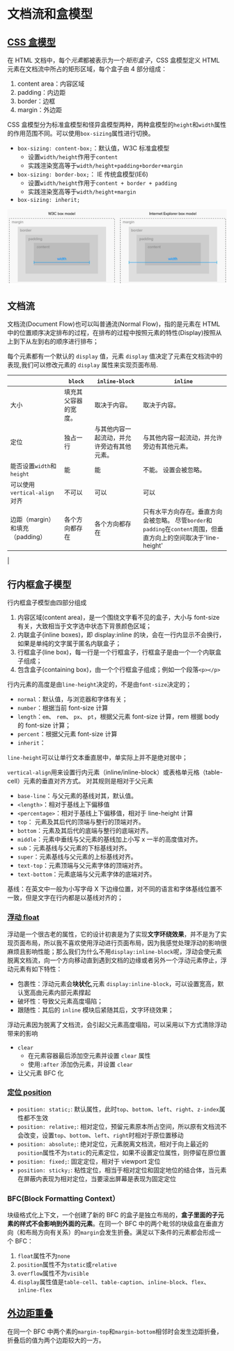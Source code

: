 # 文档流和盒模型

## [CSS 盒模型](https://developer.mozilla.org/zh-CN/docs/Web/Guide/CSS/Getting_started/Boxes)

在 HTML 文档中，每个*元素*都被表示为一个*矩形盒子*，CSS 盒模型定义 HTML 元素在文档流中所占的矩形区域，每个盒子由 4 部分组成：

1. content area：内容区域
2. padding：内边距
3. border：边框
4. margin：外边距

CSS 盒模型分为标准盒模型和怪异盒模型两种，两种盒模型的`height`和`width`属性的作用范围不同。可以使用`box-sizing`属性进行切换。

- `box-sizing: content-box;`：默认值，W3C 标准盒模型
  - 设置`width/height`作用于`content`
  - 实践渲染宽高等于`width/height+padding+border+margin`
- `box-sizing: border-box;`： IE 传统盒模型(IE6)
  - 设置`width/height`作用于`content + border + padding`
  - 实践渲染宽高等于`width/height+margin`
- `box-sizing: inherit;`

![box-sizing](../../assets/images/css/box-sizing.png)

## 文档流

文档流(Document Flow)也可以叫普通流(Normal Flow)，指的是元素在 HTML 中的位置顺序决定排布的过程，在排布的过程中按照元素的特性(Display)按照从上到下从左到右的顺序进行排布；

每个元素都有一个默认的 `display` 值，元素 `display` 值决定了元素在文档流中的表现,我们可以修改元素的 `display` 属性来实现页面布局.

|                                 | `block`              | `inline-block`                             | `inline`                                                                                                           |
| ------------------------------- | -------------------- | ------------------------------------------ | ------------------------------------------------------------------------------------------------------------------ |
| 大小                            | 填充其父容器的宽度。 | 取决于内容。                               | 取决于内容。                                                                                                       |
| 定位                            | 独占一行             | 与其他内容一起流动，并允许旁边有其他元素。 | 与其他内容一起流动，并允许旁边有其他元素。                                                                         |
| 能否设置`width`和`height`       | 能                   | 能                                         | 不能。 设置会被忽略。                                                                                              |
| 可以使用`vertical-align`对齐    | 不可以               | 可以                                       | 可以                                                                                                               |
| 边距（margin）和填充（padding） | 各个方向都存在       | 各个方向都存在                             | 只有水平方向存在。垂直方向会被忽略。 尽管`border`和`padding`在`content`周围，但垂直方向上的空间取决于'line-height' |

|

## 行内框盒子模型

行内框盒子模型由四部分组成

1. 内容区域(content area)，是一个围绕文字看不见的盒子，大小与 font-size 有关，大致相当于文字选中状态下背景颜色区域；
2. 内联盒子(inline boxes)，即 display:inline 的块，会在一行内显示不会换行，如果是单纯的文字属于匿名内联盒子；
3. 行框盒子(line box)，每一行是一个行框盒子，行框盒子是由一个一个内联盒子组成；
4. 包含盒子(containing box)，由一个个行框盒子组成；例如一个段落`<p></p>`

行内元素的高度是由`line-height`决定的，不是由`font-size`决定的；

- `normal`：默认值，与浏览器和字体有关；
- `number`：根据当前 font-size 计算
- `length`：`em`、 `rem`、 `px`、 `pt`，根据父元素 font-size 计算，rem 根据 body 的 font-size 计算；
- `percent`：根据父元素 font-size 计算
- `inherit`：

`line-height`可以让单行文本垂直居中，单实际上并不是绝对居中；

`vertical-align`用来设置行内元素（inline/inline-block）或表格单元格（table-cell）元素的垂直对齐方式。
对其规则是相对于父元素

- `base-line`：与父元素的基线对其，默认值。
- `<length>`：相对于基线上下偏移值
- `<percentage>`：相对于基线上下偏移值，相对于 line-height 计算
- `top`： 元素及其后代的顶端与整行的顶端对齐。
- `bottom`：元素及其后代的底端与整行的底端对齐。
- `middle`：元素中垂线与父元素的基线加上小写 x 一半的高度值对齐。
- `sub`：元素基线与父元素的下标基线对齐。
- `super`：元素基线与父元素的上标基线对齐。
- `text-top`：元素顶端与父元素字体的顶端对齐。
- `text-bottom`：元素底端与父元素字体的底端对齐。

基线：在英文中一般为小写字母 X 下边缘位置，对不同的语言和字体基线位置不一致，但是文字在行内都是以基线对齐的；

### [浮动 float](https://developer.mozilla.org/zh-CN/docs/Learn/CSS/CSS_layout/Floats)

浮动是一个很古老的属性，它的设计初衷是为了实现**文字环绕效果**，并不是为了实现页面布局，所以我不喜欢使用浮动进行页面布局，因为我感觉处理浮动的影响很麻烦且影响性能；那么我们为什么不用`display:inline-block`呢，浮动会使元素脱离文档流，向一个方向移动直到遇到文档的边缘或者另外一个浮动元素停止，浮动元素有如下特性：

- 包裹性：浮动元素会**块状化**,元素 `display:inline-block`，可以设置宽高，默认宽高由元素内部元素撑起
- 破坏性：导致父元素高度塌陷；
- 跟随性：其后的 `inline` 模块后紧随其后，文字环绕效果；

浮动元素因为脱离了文档流，会引起父元素高度塌陷，可以采用以下方式清除浮动带来的影响

- `clear`
  - 在元素容器最后添加空元素并设置 `clear` 属性
  - 使用`:after` 添加伪元素，并设置 `clear`
- 让父元素 BFC 化

### [定位 position](https://developer.mozilla.org/zh-CN/docs/Learn/CSS/CSS_layout/%E5%AE%9A%E4%BD%8D)

- `position: static;`: 默认属性，此时`top`、`bottom`、`left`、`right`、`z-index`属性都不生效
- `position: relative;`: 相对定位，预留元素原本所占空间，所以原有文档流不会改变，设置`top`、`bottom`、`left`、`right`时相对于原位置移动
- `position: absolute;`: 绝对定位，元素脱离文档流，相对于向上最近的`position`属性不为`static`的元素定位，如果不设置定位属性，则停留在原位置
- `position: fixed;`: 固定定位，相对于 viewport 定位
- `position: sticky;`: 粘性定位，相当于相对定位和固定地位的结合体，当元素在屏蔽内表现为相对定位，当要滚出屏幕是表现为固定定位

### BFC(Block Formatting Context）

块级格式化上下文，一个创建了新的 BFC 的盒子是独立布局的，**盒子里面的子元素的样式不会影响到外面的元素**。在同一个 BFC 中的两个毗邻的块级盒在垂直方向（和布局方向有关系）的`margin`会发生折叠。满足以下条件的元素都会形成一个 BFC：

1. `float`属性不为`none`
2. `position`属性不为`static`或`relative`
3. `overflow`属性不为`visible`
4. `display`属性值是`table-cell`、`table-caption`、`inline-block`、`flex`、`inline-flex`

## [外边距重叠](https://developer.mozilla.org/zh-CN/docs/Web/CSS/CSS_Box_Model/Mastering_margin_collapsing)

在同一个 BFC 中两个素的`margin-top`和`margin-bottom`相邻时会发生边距折叠，折叠后的值为两个边距较大的一方。

